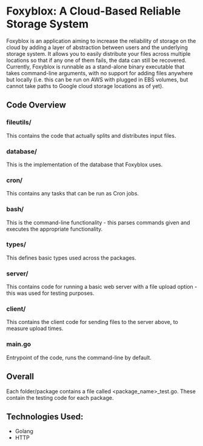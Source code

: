 # Foxyblox: A Cloud-Based Reliable Storage System
Foxyblox is an application aiming to increase the reliability of storage on the cloud by adding a layer of abstraction between users and the underlying storage system. It allows you to easily distribute your files across multiple locations so that if any one of them fails, the data can still be recovered. Currently, Foxyblox is runnable as a stand-alone binary executable that takes command-line arguments, with no support for adding files anywhere but locally (i.e. this can be run on AWS with plugged in EBS volumes, but cannot take paths to Google cloud storage locations as of yet).

## Code Overview
### fileutils/
This contains the code that actually splits and distributes input files.

### database/
This is the implementation of the database that Foxyblox uses.

### cron/
This contains any tasks that can be run as Cron jobs.

### bash/
This is the command-line functionality - this parses commands given and executes the appropriate functionality.

### types/
This defines basic types used across the packages.

### server/
This contains code for running a basic web server with a file upload option - this was used for testing purposes.

### client/
This contains the client code for sending files to the server above, to measure upload times.

### main.go
Entrypoint of the code, runs the command-line by default.

## Overall
Each folder/package contains a file called <package_name>_test.go. These contain the testing code for each package.

## Technologies Used:
- Golang
- HTTP
